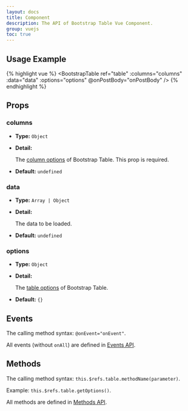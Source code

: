 ```yaml
---
layout: docs
title: Component
description: The API of Bootstrap Table Vue Component.
group: vuejs
toc: true
---
```


## Usage Example

{% highlight vue %}
<BootstrapTable
  ref="table"
  :columns="columns"
  :data="data"
  :options="options"
  @onPostBody="onPostBody"
/>
{% endhighlight %}

## Props

### columns

- **Type:** `Object`

- **Detail:**

  The [column options](/docs/api/column-options/) of Bootstrap Table. This prop is required.

- **Default:** `undefined`

### data

- **Type:** `Array | Object`

- **Detail:**

  The data to be loaded.

- **Default:** `undefined`

### options

- **Type:** `Object`

- **Detail:**

  The [table options](/docs/api/table-options/) of Bootstrap Table.

- **Default:** `{}`

## Events

The calling method syntax: `@onEvent="onEvent"`.

All events (without `onAll`) are defined in [Events API](/docs/api/events/).

## Methods

The calling method syntax: `this.$refs.table.methodName(parameter)`.

Example: `this.$refs.table.getOptions()`.

All methods are defined in [Methods API](/docs/api/methods/).
